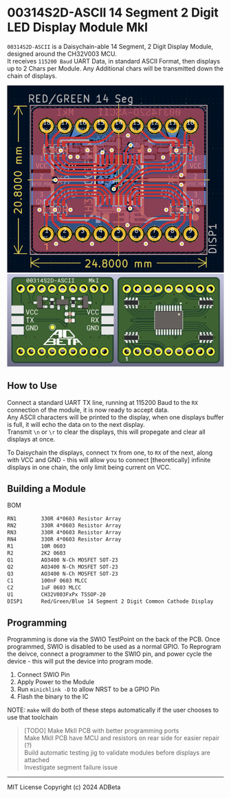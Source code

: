 # 00314S2D-ASCII 14 Segment 2 Digit LED Display Module    MkI

`00314S2D-ASCII` is a Daisychain-able 14 Segment, 2 Digit Display Module,
designed around the CH32V003 MCU.  
It receives `115200 Baud` UART Data, in standard ASCII Format, then displays
up to 2 Chars per Module. Any Additional chars will be transmitted down the 
chain of displays.

![PCB CAD](/Images/pcb_cad_drawing.jpg?raw=true)
![PCB 3D](/Images/pcb_cad_3d.jpg?raw=true)

## How to Use
Connect a standard UART TX line, running at 115200 Baud to the
`RX` connection of the module, it is now ready to accept data.  
Any ASCII characters will be printed to the display, when one displays
buffer is full, it will echo the data on to the next display.  
Transmit `\n` or `\r` to clear the displays, this will propegate and 
clear all displays at once.  

To Daisychain the displays, connect `TX` from one, to `RX` of the next,
along with VCC and GND - this will allow you to connect [theoretically]
infinite displays in one chain, the only limit being current on VCC.

## Building a Module
BOM
```
RN1        330R 4*0603 Resistor Array
RN2        330R 4*0603 Resistor Array
RN3        330R 4*0603 Resistor Array
RN4        330R 4*0603 Resistor Array
R1         10R 0603
R2         2K2 0603
Q1         AO3400 N-Ch MOSFET SOT-23
Q2         AO3400 N-Ch MOSFET SOT-23
Q3         AO3400 N-Ch MOSFET SOT-23
C1         100nF 0603 MLCC
C2         1uF 0603 MLCC
U1         CH32V003FxPx TSSOP-20
DISP1      Red/Green/Blue 14 Segment 2 Digit Common Cathode Display
```

## Programming
Programming is done via the SWIO TestPoint on the back of the PCB.
Once programmed, SWIO is disabled to be used as a normal GPIO.
To Reprogram the deivce, connect a programmer to the SWIO pin, and
power cycle the device - this will put the device into program mode.

1) Connect SWIO Pin
2) Apply Power to the Module
3) Run `minichlink -D` to allow NRST to be a GPIO Pin
4) Flash the binary to the IC

NOTE: `make` will do both of these steps automatically if the user 
chooses to use that toolchain

> [TODO]
> Make MkII PCB with better programming ports  
> Make MkII PCB have MCU and resistors on rear side for easier repair (?)  
> Build automatic testing jig to validate modules before displays are attached  
> Investigate segment failure issue  

----
MIT License
Copyright (c) 2024 ADBeta
